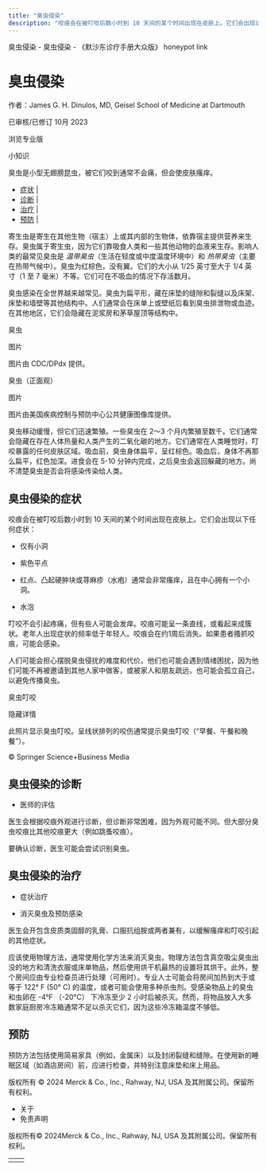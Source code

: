 ```yaml
---
title: "臭虫侵染"
description: "咬痕会在被叮咬后数小时到 10 天间的某个时间出现在皮肤上。它们会出现以下任何症状："
---
```


﻿臭虫侵染 \- 臭虫侵染 \- 《默沙东诊疗手册大众版》 honeypot link

# 臭虫侵染

作者：James G. H. Dinulos, MD, Geisel School of Medicine at Dartmouth

已审核/已修订 10月 2023

浏览专业版

小知识

臭虫是小型无翅膀昆虫，被它们咬到通常不会痛，但会使皮肤瘙痒。

- [症状](#症状_v17430186_zh) \|
- [诊断](#诊断_v17430200_zh) \|
- [治疗](#治疗_v17430207_zh) \|
- [预防](#预防_v84914181_zh) \|

寄生虫是寄生在其他生物（宿主）上或其内部的生物体，依靠宿主提供营养来生存。臭虫属于寄生虫，因为它们靠吸食人类和一些其他动物的血液来生存。影响人类的最常见臭虫是 _温带臭虫_（生活在轻度或中度温度环境中）和 _热带臭虫_（主要在热带气候中）。臭虫为红棕色，没有翼。它们的大小从 1/25 英寸至大于 1/4 英寸（1 至 7 毫米）不等。它们可在不吸血的情况下存活数月。

臭虫感染在全世界越来越常见。臭虫为扁平形，藏在床垫的缝隙和裂缝以及床架、床垫和墙壁等其他结构中。人们通常会在床单上或壁纸后看到臭虫排泄物或血迹。在其他地区，它们会隐藏在泥浆房和茅草屋顶等结构中。

臭虫



图片

图片由 CDC/DPdx 提供。

臭虫（正面观）



图片

图片由美国疾病控制与预防中心公共健康图像库提供。

臭虫移动缓慢，但它们迅速繁殖。一些臭虫在 2～3 个月内繁殖至数千。它们通常会隐藏在存在人体热量和人类产生的二氧化碳的地方。它们通常在人类睡觉时，叮咬暴露的任何皮肤区域。吸血前，臭虫身体扁平，呈红棕色。吸血后，身体不再那么扁平，红色加深。进食会在 5-10 分钟内完成，之后臭虫会返回躲藏的地方。尚不清楚臭虫是否会将感染传染给人类。

## 臭虫侵染的症状

咬痕会在被叮咬后数小时到 10 天间的某个时间出现在皮肤上。它们会出现以下任何症状：

- 仅有小洞

- 紫色平点

- 红点、凸起硬肿块或荨麻疹（水疱）通常会非常瘙痒，且在中心拥有一个小洞。

- 水泡


叮咬不会引起疼痛，但有些人可能会发痒。咬痕可能呈一条直线，或看起来成簇状。老年人出现症状的频率低于年轻人。咬痕会在约1周后消失。如果患者搔抓咬痕，可能会感染。

人们可能会担心摆脱臭虫侵扰的难度和代价。他们也可能会遇到情绪困扰，因为他们可能不再被邀请到其他人家中做客，或被家人和朋友疏远，也可能会孤立自己，以避免传播臭虫。

臭虫叮咬



隐藏详情

此照片显示臭虫叮咬。呈线状排列的咬伤通常提示臭虫叮咬（“早餐、午餐和晚餐”）。

© Springer Science+Business Media

## 臭虫侵染的诊断

- 医师的评估


医生会根据咬痕外观进行诊断，但诊断非常困难，因为外观可能不同。但大部分臭虫咬痕比其他咬痕更大（例如跳蚤咬痕）。

要确认诊断，医生可能会尝试识别臭虫。

## 臭虫侵染的治疗

- 症状治疗

- 消灭臭虫及预防感染


医生会开包含皮质类固醇的乳膏、口服抗组胺或两者兼有，以缓解瘙痒和叮咬引起的其他症状。

应该使用物理方法，通常使用化学方法来消灭臭虫。物理方法包含真空吸尘臭虫出没的地方和清洗衣服或床单物品，然后使用烘干机最热的设置将其烘干。此外，整个房间应由专业检查员进行处理（可用时）。专业人士可能会将房间加热到大于或等于 122° F (50° C) 的温度，或者可能会使用多种杀虫剂。受感染物品上的臭虫和虫卵在 -4°F （-20°C） 下冷冻至少 2 小时后被杀灭。然而，将物品放入大多数家庭厨房冷冻箱通常不足以杀灭它们，因为这些冷冻箱温度不够低。

## 预防

预防方法包括使用简易家具（例如，金属床）以及封闭裂缝和缝隙。在使用新的睡眠区域（如酒店房间）前，应进行检查，并特别注意床垫和床上用品。



版权所有 © 2024
Merck & Co., Inc., Rahway, NJ, USA 及其附属公司。保留所有权利。

- 关于
- 免责声明

版权所有© 2024Merck & Co., Inc., Rahway, NJ, USA 及其附属公司。保留所有权利。

|     |     |
| --- | --- |
|  |  |